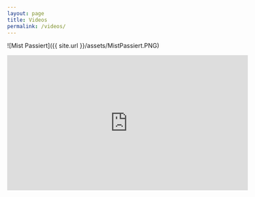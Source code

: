 ```yaml
---
layout: page
title: Videos
permalink: /videos/
---
```


![Mist Passiert]({{ site.url }}/assets/MistPassiert.PNG)

<iframe width="560" height="315" src="https://www.youtube.com/embed/eLs6BMIvXL0" frameborder="0" allowfullscreen></iframe>
